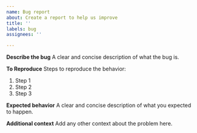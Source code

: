 ```yaml
---
name: Bug report
about: Create a report to help us improve
title: ''
labels: bug
assignees: ''

---
```


**Describe the bug**
A clear and concise description of what the bug is.

**To Reproduce**
Steps to reproduce the behavior:
1. Step 1
2. Step 2
3. Step 3

**Expected behavior**
A clear and concise description of what you expected to happen.

**Additional context**
Add any other context about the problem here.

